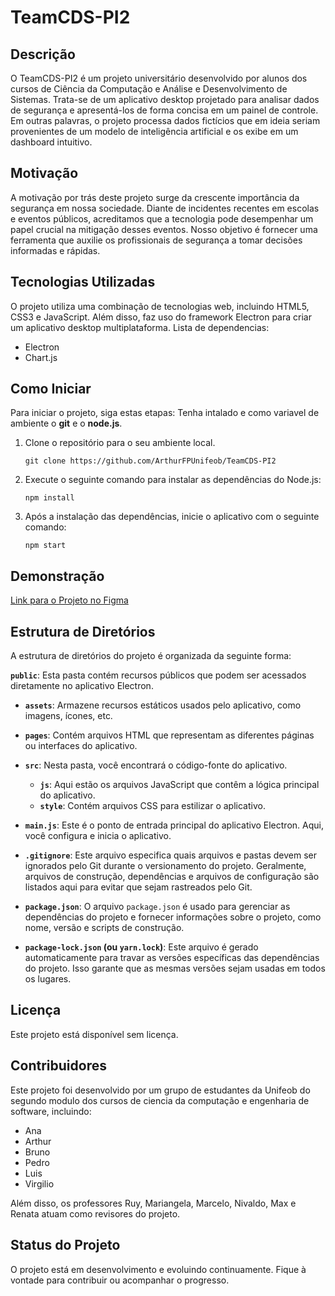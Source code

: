 # TeamCDS-PI2

## Descrição
O TeamCDS-PI2 é um projeto universitário desenvolvido por alunos dos cursos de Ciência da Computação e Análise e Desenvolvimento de Sistemas. Trata-se de um aplicativo desktop projetado para analisar dados de segurança e apresentá-los de forma concisa em um painel de controle. Em outras palavras, o projeto processa dados fictícios que em ideia seriam provenientes de um modelo de inteligência artificial e os exibe em um dashboard intuitivo.

## Motivação
A motivação por trás deste projeto surge da crescente importância da segurança em nossa sociedade. Diante de incidentes recentes em escolas e eventos públicos, acreditamos que a tecnologia pode desempenhar um papel crucial na mitigação desses eventos. Nosso objetivo é fornecer uma ferramenta que auxilie os profissionais de segurança a tomar decisões informadas e rápidas.

## Tecnologias Utilizadas
O projeto utiliza uma combinação de tecnologias web, incluindo HTML5, CSS3 e JavaScript. Além disso, faz uso do framework Electron para criar um aplicativo desktop multiplataforma.
Lista de dependencias: 
  - Electron
  - Chart.js
  


## Como Iniciar
Para iniciar o projeto, siga estas etapas:
    Tenha intalado e como variavel de ambiente o **git** e o **node.js**.
1. Clone o repositório para o seu ambiente local.
    ```
    git clone https://github.com/ArthurFPUnifeob/TeamCDS-PI2
    ```
2. Execute o seguinte comando para instalar as dependências do Node.js:
   ```
   npm install
   ```
3. Após a instalação das dependências, inicie o aplicativo com o seguinte comando:
   ```
   npm start
   ```

## Demonstração
[Link para o Projeto no Figma](https://www.figma.com/file/vIdcC6WqRJ0s30vFOwvb6t/Projeto-PI?type=design&node-id=0%3A1&mode=design&t=j1VbpS3FjYJj6N1F-1)


## Estrutura de Diretórios
A estrutura de diretórios do projeto é organizada da seguinte forma:

**`public`**: Esta pasta contém recursos públicos que podem ser acessados diretamente no aplicativo Electron.
  - **`assets`**: Armazene recursos estáticos usados pelo aplicativo, como imagens, ícones, etc.
  - **`pages`**: Contém arquivos HTML que representam as diferentes páginas ou interfaces do aplicativo.

- **`src`**: Nesta pasta, você encontrará o código-fonte do aplicativo.
  - **`js`**: Aqui estão os arquivos JavaScript que contêm a lógica principal do aplicativo.
  - **`style`**: Contém arquivos CSS para estilizar o aplicativo.

- **`main.js`**: Este é o ponto de entrada principal do aplicativo Electron. Aqui, você configura e inicia o aplicativo.

- **`.gitignore`**: Este arquivo especifica quais arquivos e pastas devem ser ignorados pelo Git durante o versionamento do projeto. Geralmente, arquivos de construção, dependências e arquivos de configuração são listados aqui para evitar que sejam rastreados pelo Git.

- **`package.json`**: O arquivo `package.json` é usado para gerenciar as dependências do projeto e fornecer informações sobre o projeto, como nome, versão e scripts de construção.

- **`package-lock.json` (ou `yarn.lock`)**: Este arquivo é gerado automaticamente para travar as versões específicas das dependências do projeto. Isso garante que as mesmas versões sejam usadas em todos os lugares.

## Licença
Este projeto está disponível sem licença.

## Contribuidores
Este projeto foi desenvolvido por um grupo de estudantes da Unifeob do segundo modulo dos cursos de ciencia da computação e engenharia de software, incluindo:
- Ana
- Arthur
- Bruno
- Pedro
- Luis
- Virgilio

Além disso, os professores Ruy, Mariangela, Marcelo, Nivaldo, Max e Renata atuam como revisores do projeto.

## Status do Projeto
O projeto está em desenvolvimento e evoluindo continuamente. Fique à vontade para contribuir ou acompanhar o progresso.
